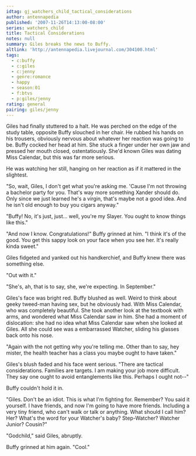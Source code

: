 ```yaml
---
idtag: gj_watchers_child_tactical_considerations
author: antennapedia
published: '2007-11-26T14:13:00-08:00'
series: watchers_child
title: Tactical Considerations
notes: null
summary: Giles breaks the news to Buffy.
altlink: 'http://antennapedia.livejournal.com/304100.html'
tags:
  - c:buffy
  - c:giles
  - c:jenny
  - genre:romance
  - happy
  - season:01
  - f:btvs
  - p:giles/jenny
rating: general
pairing: giles/jenny
---
```

<p>Giles had finally stuttered to a halt. He was perched on the edge of the study table, opposite Buffy slouched in her chair. He rubbed his hands on his trousers, obviously nervous about whatever her reaction was going to be. Buffy cocked her head at him. She stuck a finger under her own jaw and pressed her mouth closed, ostentatiously. She'd known Giles was dating Miss Calendar, but this was far more serious.</p>

<p>He was watching her still, hanging on her reaction as if it mattered in the slightest.</p>

<p>"So, wait, Giles, I don't get what you're asking me. 'Cause I'm not throwing a bachelor party for you. That's way more something Xander should do. Only since we just learned he's a virgin, that's maybe not a good idea. And he isn't old enough to buy you cigars anyway."</p>

<p>"Buffy! No, it's just, just... well, you're my Slayer. You ought to know things like this."</p>

<p>"And now I know. Congratulations!" Buffy grinned at him. "I think it's of the good. You get this sappy look on your face when you see her. It's really kinda sweet."</p>

<p>Giles fidgeted and yanked out his handkerchief, and Buffy knew there was something else. </p>

<p>"Out with it."</p>

<p>"She's, ah, that is to say, she, we're expecting. In September."</p>

<p>Giles's face was bright red. Buffy blushed as well. Weird to think about geeky tweed-man having sex, but he obviously had. With Miss Calendar, who was completely beautiful. She took another look at the textbook with arms, and wondered what Miss Calendar saw in him. She had a moment of dislocation: she had no idea what Miss Calendar saw when she looked at Giles. All she could see was a embarrassed Watcher, sliding his glasses back onto his nose.</p>

<p>"Again with the not getting why you're telling me. Other than to say, hey mister, the health teacher has a class you maybe ought to have taken."</p>

<p>Giles's blush faded and his face went serious. "There are tactical considerations. Families are targets. I am making your job more difficult. They say one ought to avoid entanglements like this. Perhaps I ought not--"</p>

<p>Buffy couldn't hold it in.</p>

<p>"Giles. Don't be an idiot. This is what I'm fighting for. Remember? You said it yourself. I have friends, and now I'm going to have more friends. Including a very tiny friend, who can't walk or talk or anything. What should I call him? Her? What's the word for your Watcher's baby? Step-Watcher? Watcher Junior? Cousin?"</p>

<p>"Godchild," said Giles, abruptly.</p>

<p>Buffy grinned at him again. "Cool."</p>
